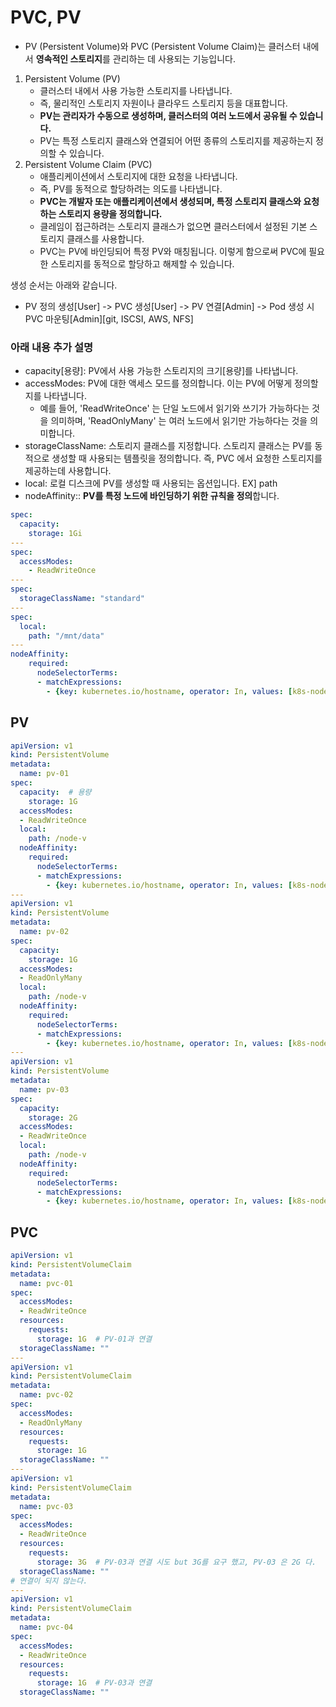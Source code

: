 # PVC, PV

* PV (Persistent Volume)와 PVC (Persistent Volume Claim)는 클러스터 내에서 **영속적인 스토리지**를 관리하는 데 사용되는 기능입니다.

1. Persistent Volume (PV)
   - 클러스터 내에서 사용 가능한 스토리지를 나타냅니다.
   - 즉, 물리적인 스토리지 자원이나 클라우드 스토리지 등을 대표합니다.
   - **PV는 관리자가 수동으로 생성하며, 클러스터의 여러 노드에서 공유될 수 있습니다.**
   - PV는 특정 스토리지 클래스와 연결되어 어떤 종류의 스토리지를 제공하는지 정의할 수 있습니다.
2. Persistent Volume Claim (PVC)
   - 애플리케이션에서 스토리지에 대한 요청을 나타냅니다.
   - 즉, PV를 동적으로 할당하려는 의도를 나타냅니다.
   - **PVC는 개발자 또는 애플리케이션에서 생성되며, 특정 스토리지 클래스와 요청하는 스토리지 용량을 정의합니다.**
   - 클레임이 접근하려는 스토리지 클래스가 없으면 클러스터에서 설정된 기본 스토리지 클래스를 사용합니다.
   - PVC는 PV에 바인딩되어 특정 PV와 매칭됩니다. 이렇게 함으로써 PVC에 필요한 스토리지를 동적으로 할당하고 해제할 수 있습니다.

생성 순서는 아래와 같습니다.

* PV 정의 생성[User] -> PVC 생성[User] -> PV 연결[Admin] -> Pod 생성 시 PVC 마운팅[Admin][git, ISCSI, AWS, NFS]

### 아래 내용 추가 설명
* capacity[용량]: PV에서 사용 가능한 스토리지의 크기[용량]를 나타냅니다.
* accessModes: PV에 대한 액세스 모드를 정의합니다. 이는 PV에 어떻게 정의할지를 나타냅니다.
  * 예를 들어, 'ReadWriteOnce' 는 단일 노드에서 읽기와 쓰기가 가능하다는 것을 의미하며, 'ReadOnlyMany' 는 여러 노드에서 읽기만 가능하다는 것을 의미합니다.
* storageClassName: 스토리지 클래스를 지정합니다. 스토리지 클래스는 PV를 동적으로 생성할 때 사용되는 템플릿을 정의합니다. 즉, PVC 에서 요청한 스토리지를 제공하는데 사용합니다.
* local: 로컬 디스크에 PV를 생성할 때 사용되는 옵션입니다. EX] path
* nodeAffinity:: **PV를 특정 노드에 바인딩하기 위한 규칙을 정의**합니다.
```yaml
spec:
  capacity:
    storage: 1Gi
---
spec:
  accessModes:
    - ReadWriteOnce
---
spec:
  storageClassName: "standard"
---
spec:
  local:
    path: "/mnt/data"
---
nodeAffinity:
    required:
      nodeSelectorTerms:
      - matchExpressions:
        - {key: kubernetes.io/hostname, operator: In, values: [k8s-node1]}
```

## PV

```yaml
apiVersion: v1
kind: PersistentVolume
metadata:
  name: pv-01
spec:
  capacity:  # 용량
    storage: 1G
  accessModes:
  - ReadWriteOnce
  local:
    path: /node-v
  nodeAffinity:
    required:
      nodeSelectorTerms:
      - matchExpressions:
        - {key: kubernetes.io/hostname, operator: In, values: [k8s-node1]}
---
apiVersion: v1
kind: PersistentVolume
metadata:
  name: pv-02
spec:
  capacity:
    storage: 1G
  accessModes:
  - ReadOnlyMany
  local:
    path: /node-v
  nodeAffinity:
    required:
      nodeSelectorTerms:
      - matchExpressions:
        - {key: kubernetes.io/hostname, operator: In, values: [k8s-node1]}
---
apiVersion: v1
kind: PersistentVolume
metadata:
  name: pv-03
spec:
  capacity:
    storage: 2G
  accessModes:
  - ReadWriteOnce
  local:
    path: /node-v
  nodeAffinity:
    required:
      nodeSelectorTerms:
      - matchExpressions:
        - {key: kubernetes.io/hostname, operator: In, values: [k8s-node1]}
```

## PVC

```yaml
apiVersion: v1
kind: PersistentVolumeClaim
metadata:
  name: pvc-01
spec:
  accessModes:
  - ReadWriteOnce
  resources:
    requests:
      storage: 1G  # PV-01과 연결
  storageClassName: ""
---
apiVersion: v1
kind: PersistentVolumeClaim
metadata:
  name: pvc-02
spec:
  accessModes:
  - ReadOnlyMany
  resources:
    requests:
      storage: 1G
  storageClassName: ""
---
apiVersion: v1
kind: PersistentVolumeClaim
metadata:
  name: pvc-03
spec:
  accessModes:
  - ReadWriteOnce
  resources:
    requests:
      storage: 3G  # PV-03과 연결 시도 but 3G를 요구 했고, PV-03 은 2G 다.
  storageClassName: ""
# 연결이 되지 않는다.
---
apiVersion: v1
kind: PersistentVolumeClaim
metadata:
  name: pvc-04
spec:
  accessModes:
  - ReadWriteOnce
  resources:
    requests:
      storage: 1G  # PV-03과 연결
  storageClassName: ""
```
